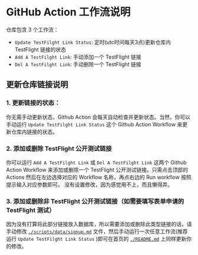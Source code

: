# GitHub Action 工作流说明
仓库包含 3 个工作流：
* `Update TestFilght Link Status`: 定时(utc时间每天3点)更新仓库内 TestFlight 链接的状态
* `Add A TestFilght Link`: 手动添加一个 TestFlight 链接
* `Del A TestFilght Link`: 手动删除一个 TestFlight 链接

## 更新仓库链接说明
### 1. 更新链接的状态：
你无需手动更新状态，Github Action 会每天自动检查并更新状态。当然，你可以手动运行 `Update TestFilght Link Status` 这个 Github Action Workflow 来更新仓库内链接的状态。

### 2. 添加或删除 TestFlight 公开测试链接
你可以运行 `Add A TestFilght Link` 或 `Del A TestFilght Link` 这两个 Github Action Workflow 来添加或删除一个 TestFlight 公开测试链接。只需点击顶部的 Actions 然后在左边选择对应的 Workflow 名称，再点右边的 Run workflow 按照提示输入对应参数即可。
没有设置修改，因为感觉用不上，而且懒得弄。

### 3. 添加或删除非 TestFlight 公开测试链接（如需要填写表单申请的 TestFlight 测试）
因为没有打算将此部分链接放入数据库，所以需要添加或删除此类型链接的话，请手动修改 [`./scripts/data/signup.md`](./scripts/data/signup.md) 文件，然后手动运行一次任意工作流(推荐运行 `Update TestFilght Link Status` )即可在首页的 [`./README.md`](./README.md) 上同样更新你的修改。